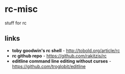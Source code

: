 # rc-misc

stuff for rc

## links
- **toby goodwin's rc shell** - http://tobold.org/article/rc
- **rc github repo** - https://github.com/rakitzis/rc
- **editline command line editing without curses** - https://github.com/troglobit/editline
